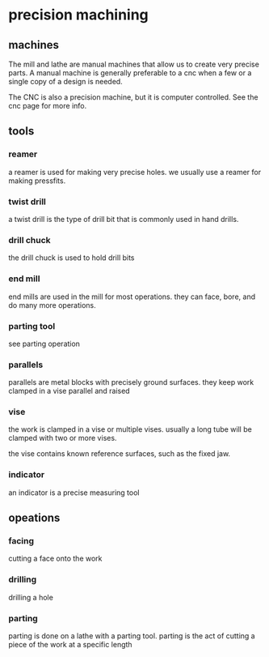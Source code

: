 # precision machining


## machines

The mill and lathe are manual machines that allow us to create very precise parts. A manual machine is generally preferable to a cnc when a few or a single copy of a design is needed. 

The CNC is also a precision machine, but it is computer controlled. See the cnc page for more info.

## tools

### reamer

a reamer is used for making very precise holes. we usually use a reamer for making pressfits.

### twist drill

a twist drill is the type of drill bit that is commonly used in hand drills. 

### drill chuck

the drill chuck is used to hold drill bits

### end mill

end mills are used in the mill for most operations. they can face, bore, and do many more operations.

### parting tool

see parting operation

### parallels

parallels are metal blocks with precisely ground surfaces. they keep work clamped in a vise parallel and raised

### vise

the work is clamped in a vise or multiple vises. usually a long tube will be clamped with two or more vises. 

the vise contains known reference surfaces, such as the fixed jaw.

### indicator

an indicator is a precise measuring tool

## opeations

### facing

cutting a face onto the work

### drilling

drilling a hole

### parting

parting is done on a lathe with a parting tool. parting is the act of cutting a piece of the work at a specific length




